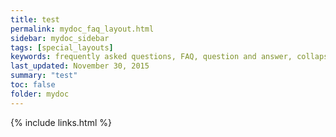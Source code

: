 ```yaml
---
title: test
permalink: mydoc_faq_layout.html
sidebar: mydoc_sidebar
tags: [special_layouts]
keywords: frequently asked questions, FAQ, question and answer, collapsible sections, expand, collapse
last_updated: November 30, 2015
summary: "test"
toc: false
folder: mydoc
---
```




{% include links.html %}
